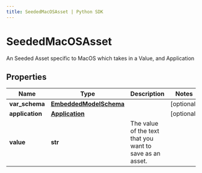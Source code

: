```yaml
---
title: SeededMacOSAsset | Python SDK
---
```


# SeededMacOSAsset

An Seeded Asset specific to MacOS which takes in a Value, and Application

## Properties

Name | Type | Description | Notes
------------ | ------------- | ------------- | -------------
**var_schema** | [**EmbeddedModelSchema**](EmbeddedModelSchema) |  | [optional] 
**application** | [**Application**](Application) |  | [optional] 
**value** | **str** | The value of the text that you want to save as an asset. | 


